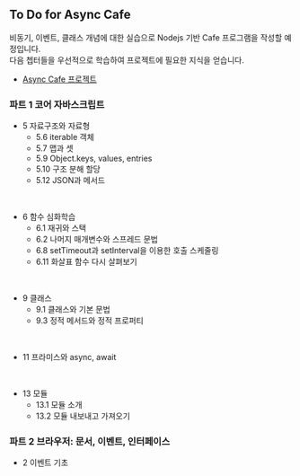 ## To Do for Async Cafe


비동기, 이벤트, 클래스 개념에 대한 실습으로 Nodejs 기반 Cafe 프로그램을 작성할 예정입니다. <br />
다음 쳅터들을 우선적으로 학습하여 프로젝트에 필요한 지식을 얻습니다.
- [Async Cafe 프로젝트](https://github.com/OnboardingForJunior/onboarding/tree/main/04.%EB%B9%84%EB%8F%99%EA%B8%B0%ED%94%84%EB%A1%9C%EA%B7%B8%EB%9E%98%EB%B0%8D)


### 파트 1 코어 자바스크립트

- 5 자료구조와 자료형
  - 5.6 iterable 객체
  - 5.7 맵과 셋
  - 5.9 Object.keys, values, entries
  - 5.10 구조 분해 할당
  - 5.12 JSON과 메서드

<br />

- 6 함수 심화학습
  - 6.1 재귀와 스택
  - 6.2 나머지 매개변수와 스프레드 문법
  - 6.8 setTimeout과 setInterval을 이용한 호출 스케줄링
  - 6.11 화살표 함수 다시 살펴보기

<br />

- 9 클래스
  - 9.1 클래스와 기본 문법
  - 9.3 정적 메서드와 정적 프로퍼티

<br />

- 11 프라미스와 async, await

<br />

- 13 모듈
  - 13.1 모듈 소개
  - 13.2 모듈 내보내고 가져오기


### 파트 2 브라우저: 문서, 이벤트, 인터페이스


- 2 이벤트 기초
